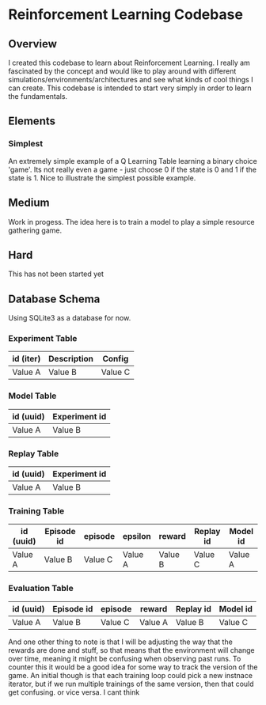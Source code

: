 # Reinforcement Learning Codebase

## Overview

I created this codebase to learn about Reinforcement Learning. I really am fascinated by the concept and would like to play around with different simulations/environments/architectures and see what kinds of cool things I can create. This codebase is intended to start very simply in order to learn the fundamentals.

## Elements
### Simplest
An extremely simple example of a Q Learning Table learning a binary choice 'game'. Its not really even a game - just choose 0 if the state is 0 and 1 if the state is 1. Nice to illustrate the simplest possible example.


## Medium
Work in progess. The idea here is to train a model to play a simple resource gathering game.

## Hard
This has not been started yet


## Database Schema
Using SQLite3 as a database for now.

### Experiment Table
| id (iter) | Description | Config  |
|----------|----------|----------|
| Value A  | Value B  | Value C  |

### Model Table

| id (uuid) | Experiment id |
|----------|----------|
| Value A  | Value B  |


### Replay Table
| id (uuid) | Experiment id |
|----------|----------|
| Value A  | Value B  |

### Training Table
| id (uuid) | Episode id | episode | epsilon | reward | Replay id | Model id |
|----------|----------|----------|----------|----------|----------|----------|
| Value A  | Value B  | Value C  | Value A | Value B  | Value C  | Value A |


### Evaluation Table
| id (uuid) | Episode id | episode | reward | Replay id | Model id |
|----------|----------|----------|----------|----------|----------|
| Value A  | Value B  | Value C  | Value A | Value B  | Value C 


And one other thing to note is that I will be adjusting the way that the rewards are done and stuff, so that means that the environment will change over time, meaning it might be confusing when observing past runs. To counter this it would be a good idea for some way to track the version of the game. An initial though is that each training loop could pick a new instnace iterator, but if we run multiple trainings of the same version, then that could get confusing. or vice versa. I cant think



